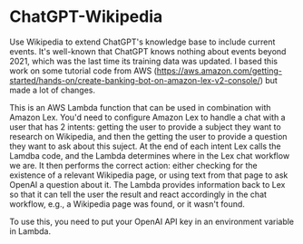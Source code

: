 # ChatGPT-Wikipedia

Use Wikipedia to extend ChatGPT's knowledge base to include current events. It's well-known that ChatGPT knows nothing about events beyond 2021, which was the last time its training data was updated. I based this work on some tutorial code from AWS (https://aws.amazon.com/getting-started/hands-on/create-banking-bot-on-amazon-lex-v2-console/) but made a lot of changes.

This is an AWS Lambda function that can be used in combination with Amazon Lex. You'd need to configure Amazon Lex to handle a chat with a user that has 2 intents: getting the user to provide a subject they want to research on Wikipedia, and then the getting the user to provide a question they want to ask about this suject. At the end of each intent Lex calls the Lamdba code, and the Lambda determines where in the Lex chat workflow we are. It then performs the correct action: either checking for the existence of a relevant Wikipedia page, or using text from that page to ask OpenAI a question about it. The Lambda provides information back to Lex so that it can tell the user the result and react accordingly in the chat workflow, e.g., a Wikipedia page was found, or it wasn't found. 

To use this, you need to put your OpenAI API key in an environment variable in Lambda. 

